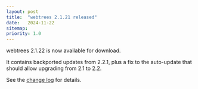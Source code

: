 ```yaml
---
layout: post
title:  "webtrees 2.1.21 released"
date:   2024-11-22
sitemap:
priority: 1.0
---
```


webtrees 2.1.22 is now available for download.

It contains backported updates from 2.2.1, plus a fix to the auto-update that should
allow upgrading from 2.1 to 2.2.

See the [change log](https://github.com/fisharebest/webtrees/compare/2.1.21...2.1.22) for details.
